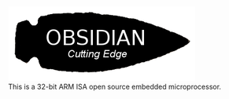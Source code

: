 ![Alt text](/obsidian_ce.png "Obsidian: Cutting Edge") <br>
This is a 32-bit ARM ISA open source embedded microprocessor. 
